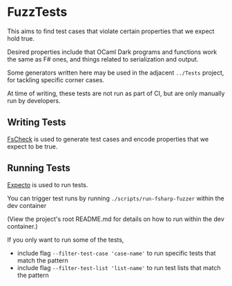 # FuzzTests

This aims to find test cases that violate certain properties that we expect hold true.

Desired properties include that OCaml Dark programs and functions work the
same as F# ones, and things related to serialization and output.

Some generators written here may be used in the adjacent `../Tests` project,
for tackling specific corner cases.

At time of writing, these tests are not run as part of CI, but are only manually
run by developers.

## Writing Tests

[FsCheck](https://fscheck.github.io/FsCheck/) is used to generate test cases and encode properties that we expect to be true.

## Running Tests

[Expecto](https://github.com/haf/expecto) is used to run tests.

You can trigger test runs by running `./scripts/run-fsharp-fuzzer` within the dev container

(View the project's root README.md for details on how to run within the dev container.)

If you only want to run some of the tests,
- include flag `--filter-test-case 'case-name'` to run specific tests that match the pattern
- include flag `--filter-test-list 'list-name'` to run test lists that match the pattern